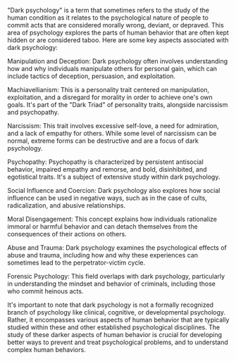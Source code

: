 "Dark psychology" is a term that sometimes refers to the study of the human condition as it relates to the psychological nature of people to commit acts that are considered morally wrong, deviant, or depraved. This area of psychology explores the parts of human behavior that are often kept hidden or are considered taboo. Here are some key aspects associated with dark psychology:

Manipulation and Deception: Dark psychology often involves understanding how and why individuals manipulate others for personal gain, which can include tactics of deception, persuasion, and exploitation.

Machiavellianism: This is a personality trait centered on manipulation, exploitation, and a disregard for morality in order to achieve one's own goals. It's part of the "Dark Triad" of personality traits, alongside narcissism and psychopathy.

Narcissism: This trait involves excessive self-love, a need for admiration, and a lack of empathy for others. While some level of narcissism can be normal, extreme forms can be destructive and are a focus of dark psychology.

Psychopathy: Psychopathy is characterized by persistent antisocial behavior, impaired empathy and remorse, and bold, disinhibited, and egotistical traits. It's a subject of extensive study within dark psychology.

Social Influence and Coercion: Dark psychology also explores how social influence can be used in negative ways, such as in the case of cults, radicalization, and abusive relationships.

Moral Disengagement: This concept explains how individuals rationalize immoral or harmful behavior and can detach themselves from the consequences of their actions on others.

Abuse and Trauma: Dark psychology examines the psychological effects of abuse and trauma, including how and why these experiences can sometimes lead to the perpetrator-victim cycle.

Forensic Psychology: This field overlaps with dark psychology, particularly in understanding the mindset and behavior of criminals, including those who commit heinous acts.

It's important to note that dark psychology is not a formally recognized branch of psychology like clinical, cognitive, or developmental psychology. Rather, it encompasses various aspects of human behavior that are typically studied within these and other established psychological disciplines. The study of these darker aspects of human behavior is crucial for developing better ways to prevent and treat psychological problems, and to understand complex human behaviors.
